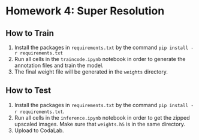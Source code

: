 # Homework 4: Super Resolution

## How to Train

1. Install the packages in `requirements.txt`  by the command `pip install -r requirements.txt`
2. Run all cells in the `traincode.ipynb` notebook in order to generate the annotation files and train the model.
3. The final weight file will be generated in the `weights` directory.

## How to Test

1. Install the packages in `requirements.txt`  by the command `pip install -r requirements.txt`.
2. Run all cells in the `inference.ipynb` notebook in order to get the zipped upscaled images. Make sure that `weights.h5` is in the same directory.
3. Upload to CodaLab.
